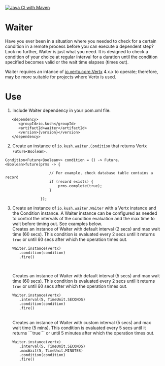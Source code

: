 [![Java CI with Maven](https://github.com/aokush/waiter/actions/workflows/maven.yml/badge.svg)](https://github.com/aokush/waiter/actions/workflows/maven.yml)

# Waiter

Have you ever been in a situation where you needed to check for a certain condition in a remote process before you can execute a dependent step? Look no further, Waiter is just what you need. It is designed to check a condition of your choice at regular interval for a duration until the condition specified becomes valid or the wait time elapses (times out).

Waiter requires an intance of [io.vertx.core.Vertx](https://vertx.io/) 4.x.x to operate; therefore, may be more suitable for projects where Vertx is used.


# Use

1. Include Waiter dependency in your pom.xml file.


```
   <dependency>
      <groupId>io.kush</groupId>
      <artifactId>waiter</artifactId>
      <version>{version}</version>
   </dependency>
```

2. Create an instance of `io.kush.waiter.Condition` that returns Vertx `Future<Boolean>`.

```
Condition<Future<Boolean>> condition = () -> Future.<Boolean>future(prms -> {

                    // For example, check database table contains a record
                    if (record exists) {
                        prms.complete(true);
                    }

                });
```

3. Create an instance of `io.kush.waiter.Waiter` with a Vertx instance and the Condition instance. A Waiter instance can be configured as needed to control the intervals of the condition evaluation and the max time to wait before timing out. See examples below. <br>
   Creates an instance of Waiter with default interval (2 secs) and max wait time (60 secs). This condition is evaluated every 2 secs until it returns `true` or until 60 secs after which the operation times out.

   ```
   Waiter.instance(vertx)
      .condition(condition)
      .fire()
   ```

   <br>

   Creates an instance of Waiter with default interval (5 secs) and max wait time (60 secs). This condition is evaluated every 2 secs until it returns `true` or until 60 secs after which the operation times out.

   ```
   Waiter.instance(vertx)
      .interval(5, TimeUnit.SECONDS)
      .condition(condition)
      .fire()
   ```

   <br>
   Creates an instance of Waiter with custom interval (5 secs) and max wait time (5 mins). This condition is evaluated every 5 secs until it returns ```true``` or until 5 minutes after which the operation times out.

   ```
   Waiter.instance(vertx)
      .interval(5, TimeUnit.SECONDS)
      .maxWait(5, TimeUnit.MINUTES)
      .condition(condition)
      .fire()
   ```

